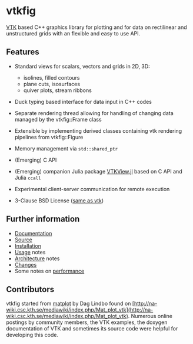 vtkfig
======

[VTK](http://vtk.org)  based C++ graphics library for plotting and for data on rectilinear and unstructured grids with an flexible and easy to use API.

## Features

- Standard views for scalars, vectors and grids in 2D, 3D:
  - isolines, filled contours
  - plane cuts, isosurfaces
  - quiver plots, stream ribbons

- Duck typing based interface for data input in C++ codes

- Separate  rendering thread  allowing for  handling of  changing data   managed by the vtkfig::Frame class

- Extensible by implementing derived classes  containing  vtk rendering pipelines from vtkfig::Figure

- Memory management via `std::shared_ptr`

- (Emerging) C API

- (Emerging) companion Julia package [VTKView.jl](https://github.com/j-fu/JuliaVTKView.jl) based on C API and Julia `ccall`

- Experimental client-server communication for remote execution

- 3-Clause BSD License ([same as vtk](https://gitlab.kitware.com/vtk/vtk/blob/master/Copyright.txt))


## Further information
- [Documentation](https://www.wias-berlin.de/people/fuhrmann/vtkfig/html/index.html)
- [Source](https://github.com/j-fu/vtkfig)
- [Installation](doc/installation.md) 
- [Usage](doc/usage.md)  notes
- [Architecture](doc/architecture.md)  notes
- [Changes](doc/changes.md)
- Some notes on [performance](doc/performance.md) 


## Contributors

vtkfig started from [matplot](http://www.csc.kth.se/~dag/matplot_20091021.tar.gz) by Dag Lindbo found on [http://na-wiki.csc.kth.se/mediawiki/index.php/Mat_plot_vtk](http://na-wiki.csc.kth.se/mediawiki/index.php/Mat_plot_vtk). Numerous online postings by community members, the VTK examples, the doxygen documentation of VTK and sometimes its source code were helpful for developing this code.

